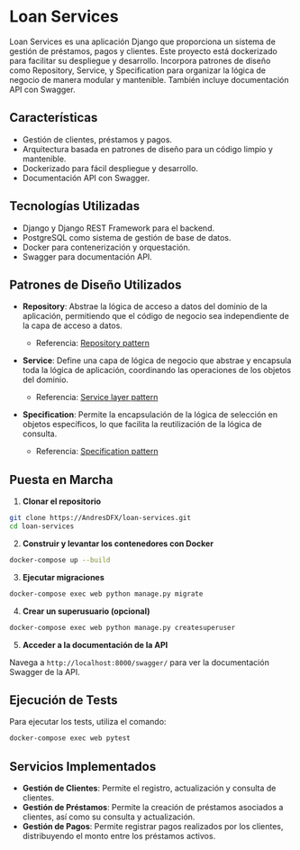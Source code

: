 
# Loan Services

Loan Services es una aplicación Django que proporciona un sistema de gestión de préstamos, pagos y clientes. Este proyecto está dockerizado para facilitar su despliegue y desarrollo. Incorpora patrones de diseño como Repository, Service, y Specification para organizar la lógica de negocio de manera modular y mantenible. También incluye documentación API con Swagger.

## Características

- Gestión de clientes, préstamos y pagos.
- Arquitectura basada en patrones de diseño para un código limpio y mantenible.
- Dockerizado para fácil despliegue y desarrollo.
- Documentación API con Swagger.

## Tecnologías Utilizadas

- Django y Django REST Framework para el backend.
- PostgreSQL como sistema de gestión de base de datos.
- Docker para contenerización y orquestación.
- Swagger para documentación API.

## Patrones de Diseño Utilizados

- **Repository**: Abstrae la lógica de acceso a datos del dominio de la aplicación, permitiendo que el código de negocio sea independiente de la capa de acceso a datos.
  - Referencia: [Repository pattern](https://martinfowler.com/eaaCatalog/repository.html)

- **Service**: Define una capa de lógica de negocio que abstrae y encapsula toda la lógica de aplicación, coordinando las operaciones de los objetos del dominio.
  - Referencia: [Service layer pattern](https://www.martinfowler.com/eaaCatalog/serviceLayer.html)

- **Specification**: Permite la encapsulación de la lógica de selección en objetos específicos, lo que facilita la reutilización de la lógica de consulta.
  - Referencia: [Specification pattern](http://www.codinghelmet.com/?path=howto/specification-pattern)

## Puesta en Marcha

1. **Clonar el repositorio**

```bash
git clone https://AndresDFX/loan-services.git
cd loan-services
```

2. **Construir y levantar los contenedores con Docker**

```bash
docker-compose up --build
```

3. **Ejecutar migraciones**

```bash
docker-compose exec web python manage.py migrate
```

4. **Crear un superusuario (opcional)**

```bash
docker-compose exec web python manage.py createsuperuser
```

5. **Acceder a la documentación de la API**

Navega a `http://localhost:8000/swagger/` para ver la documentación Swagger de la API.

## Ejecución de Tests

Para ejecutar los tests, utiliza el comando:

```bash
docker-compose exec web pytest
```

## Servicios Implementados

- **Gestión de Clientes**: Permite el registro, actualización y consulta de clientes.
- **Gestión de Préstamos**: Permite la creación de préstamos asociados a clientes, así como su consulta y actualización.
- **Gestión de Pagos**: Permite registrar pagos realizados por los clientes, distribuyendo el monto entre los préstamos activos.



